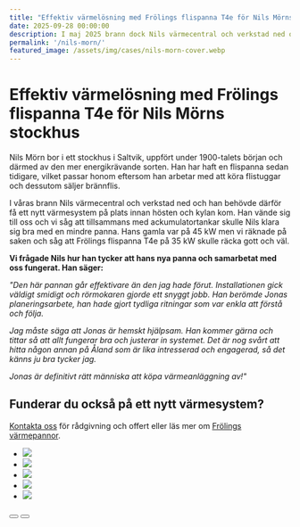 ```yaml
---
title: "Effektiv värmelösning med Frölings flispanna T4e för Nils Mörns stockhus"
date: 2025-09-28 00:00:00
description: I maj 2025 brann dock Nils värmecentral och verkstad ned och han behövde därför få ett nytt värmesystem på plats. Vi ersatte hans gamla 45 kW flispanna med Frölings T4e på 35 kW – kompletterad med ackumulatortank.
permalink: '/nils-morn/'
featured_image: /assets/img/cases/nils-morn-cover.webp
---
```


# Effektiv värmelösning med Frölings flispanna T4e för Nils Mörns stockhus

Nils Mörn bor i ett stockhus i Saltvik, uppfört under 1900-talets början och därmed av den mer energikrävande sorten. Han har haft en flispanna sedan tidigare, vilket passar honom eftersom han arbetar med att köra flistuggar och dessutom säljer brännflis. 

I våras brann Nils värmecentral och verkstad ned och han behövde därför få ett nytt värmesystem på plats innan hösten och kylan kom. Han vände sig till oss och vi såg att tillsammans med ackumulatortankar skulle Nils klara sig bra med en mindre panna. Hans gamla var på 45 kW men vi räknade på saken och såg att Frölings flispanna T4e på 35 kW skulle räcka gott och väl.

**Vi frågade Nils hur han tycker att hans nya panna och samarbetat med oss fungerat. Han säger:**

*"Den här pannan går effektivare än den jag hade förut.  Installationen gick väldigt smidigt och rörmokaren gjorde ett snyggt jobb. Han berömde Jonas planeringsarbete, han hade gjort tydliga ritningar som var enkla att förstå och följa.*

*Jag måste säga att Jonas är hemskt hjälpsam. Han kommer gärna och tittar så att allt fungerar bra och justerar in systemet. Det är nog svårt att hitta någon annan på Åland som är lika intresserad och engagerad, så det känns ju bra tycker jag.*

*Jonas är definitivt rätt människa att köpa värmeanläggning av!"*

## Funderar du också på ett nytt värmesystem?
[Kontakta oss](/kontakt/) för rådgivning och offert eller läs mer om [Frölings värmepannor](/produkter/).




<section style="position:relative">
      <div class="blogGlide fullWidth gliderMargin">
        <div class="glide__track" data-glide-el="track">
          <ul class="glide__slides">
            <li class="glide__slide">
              <img src="/assets/img/cases/nils-morn_nm-1.webp">
            </li>
            <li class="glide__slide">
              <img src="/assets/img/cases/nils-morn_nm-2.webp">
            </li>
            <li class="glide__slide">
              <img src="/assets/img/cases/nils-morn_nm-3.webp">
            </li>
            <li class="glide__slide">
              <img src="/assets/img/cases/nils-morn_nm-4.webp">
            </li>
            <li class="glide__slide">
              <img src="/assets/img/cases/nils-morn_nm-5.webp">
            </li>
          </ul>
        </div>
        <div class="glide__arrows d-flex justify-content-center mt-4 position-static" data-glide-el="controls">
          <button class="glide__arrow text-default position-static" data-glide-dir="<"><i class="ni ni-bold-left"></i></button>
          <button class="glide__arrow text-default position-static" data-glide-dir=">"><i class="ni ni-bold-right"></i></button>
        </div>
      </div>
    </section>